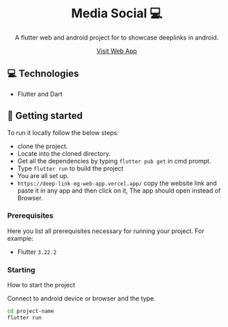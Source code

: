
<h1 align="center" style="font-weight: bold;">Media Social 💻</h1>


<p align="center">A flutter web and android project for to showcase deeplinks in android.</p>


<p align="center">
<a href="https://deep-link-eg-web-app.vercel.app/">Visit Web App</a>
</p>

<h2 id="technologies">💻 Technologies</h2>

- Flutter and Dart

<h2 id="started">🚀 Getting started</h2>

To run it locally follow the below steps:
- clone the project.
- Locate into the cloned directory.
- Get all the dependencies by typing ```flutter pub get``` in cmd prompt.
- Type ```flutter run``` to build the project
- You are all set up.
- ```https://deep-link-eg-web-app.vercel.app/``` copy the website link and paste it in any app and then click on it, The app should open instead of Browser.

<h3>Prerequisites</h3>

Here you list all prerequisites necessary for running your project. For example:

- Flutter ```3.22.2```

<h3>Starting</h3>

How to start the project

Connect to android device or browser and the type.
```bash
cd project-name
flutter run
```
